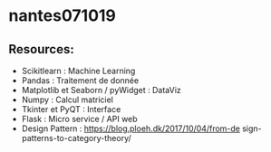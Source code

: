 # nantes071019

## Resources:

* Scikitlearn : Machine Learning
* Pandas : Traitement de donnée
* Matplotlib et Seaborn / pyWidget : DataViz
* Numpy : Calcul matriciel
* Tkinter et PyQT : Interface
* Flask : Micro service / API web
* Design Pattern : https://blog.ploeh.dk/2017/10/04/from-de
sign-patterns-to-category-theory/
